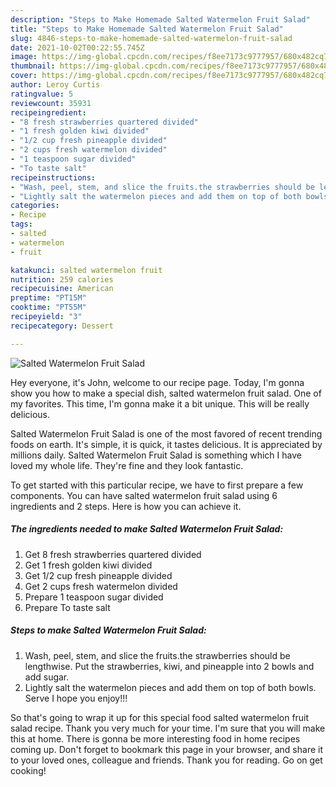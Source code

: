 ```yaml
---
description: "Steps to Make Homemade Salted Watermelon Fruit Salad"
title: "Steps to Make Homemade Salted Watermelon Fruit Salad"
slug: 4846-steps-to-make-homemade-salted-watermelon-fruit-salad
date: 2021-10-02T00:22:55.745Z
image: https://img-global.cpcdn.com/recipes/f8ee7173c9777957/680x482cq70/salted-watermelon-fruit-salad-recipe-main-photo.jpg
thumbnail: https://img-global.cpcdn.com/recipes/f8ee7173c9777957/680x482cq70/salted-watermelon-fruit-salad-recipe-main-photo.jpg
cover: https://img-global.cpcdn.com/recipes/f8ee7173c9777957/680x482cq70/salted-watermelon-fruit-salad-recipe-main-photo.jpg
author: Leroy Curtis
ratingvalue: 5
reviewcount: 35931
recipeingredient:
- "8 fresh strawberries quartered divided"
- "1 fresh golden kiwi divided"
- "1/2 cup fresh pineapple divided"
- "2 cups fresh watermelon divided"
- "1 teaspoon sugar divided"
- "To taste salt"
recipeinstructions:
- "Wash, peel, stem, and slice the fruits.the strawberries should be lengthwise. Put the strawberries, kiwi, and pineapple into 2 bowls and add sugar."
- "Lightly salt the watermelon pieces and add them on top of both bowls. Serve I hope you enjoy!!!"
categories:
- Recipe
tags:
- salted
- watermelon
- fruit

katakunci: salted watermelon fruit 
nutrition: 259 calories
recipecuisine: American
preptime: "PT15M"
cooktime: "PT55M"
recipeyield: "3"
recipecategory: Dessert

---
```



![Salted Watermelon Fruit Salad](https://img-global.cpcdn.com/recipes/f8ee7173c9777957/680x482cq70/salted-watermelon-fruit-salad-recipe-main-photo.jpg)

Hey everyone, it's John, welcome to our recipe page. Today, I'm gonna show you how to make a special dish, salted watermelon fruit salad. One of my favorites. This time, I'm gonna make it a bit unique. This will be really delicious.



Salted Watermelon Fruit Salad is one of the most favored of recent trending foods on earth. It's simple, it is quick, it tastes delicious. It is appreciated by millions daily. Salted Watermelon Fruit Salad is something which I have loved my whole life. They're fine and they look fantastic.


To get started with this particular recipe, we have to first prepare a few components. You can have salted watermelon fruit salad using 6 ingredients and 2 steps. Here is how you can achieve it.

<!--inarticleads1-->

##### The ingredients needed to make Salted Watermelon Fruit Salad:

1. Get 8 fresh strawberries quartered divided
1. Get 1 fresh golden kiwi divided
1. Get 1/2 cup fresh pineapple divided
1. Get 2 cups fresh watermelon divided
1. Prepare 1 teaspoon sugar divided
1. Prepare To taste salt




<!--inarticleads2-->

##### Steps to make Salted Watermelon Fruit Salad:

1. Wash, peel, stem, and slice the fruits.the strawberries should be lengthwise. Put the strawberries, kiwi, and pineapple into 2 bowls and add sugar.
1. Lightly salt the watermelon pieces and add them on top of both bowls. Serve I hope you enjoy!!!




So that's going to wrap it up for this special food salted watermelon fruit salad recipe. Thank you very much for your time. I'm sure that you will make this at home. There is gonna be more interesting food in home recipes coming up. Don't forget to bookmark this page in your browser, and share it to your loved ones, colleague and friends. Thank you for reading. Go on get cooking!
